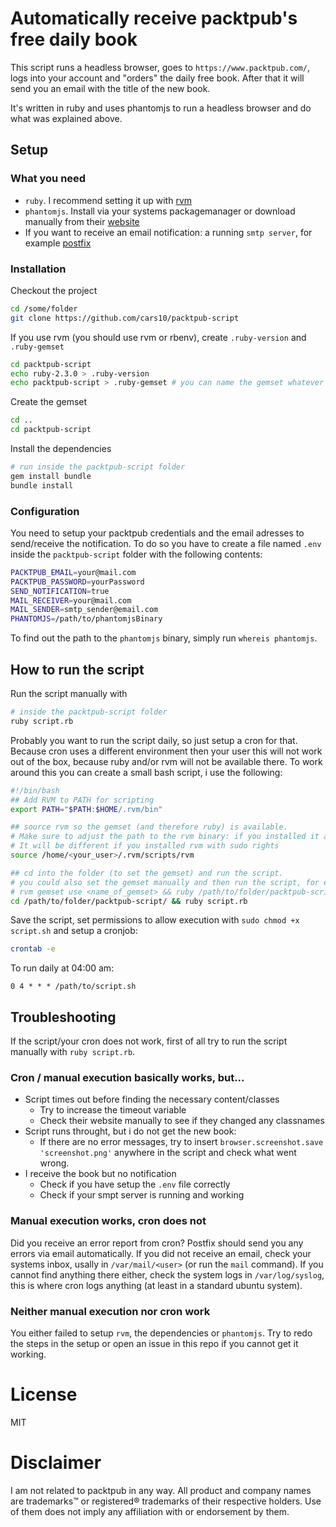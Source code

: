 # Automatically receive packtpub's free daily book
This script runs a headless browser, goes to `https://www.packtpub.com/`, logs into your account and "orders" the daily free book. After that it will send you an email with the title of the new book.

It's written in ruby and uses phantomjs to run a headless browser and do what was explained above.

## Setup
### What you need
* `ruby`. I recommend setting it up with [rvm](http://rvm.io/)
* `phantomjs`. Install via your systems packagemanager or download manually from their [website](http://phantomjs.org/)
* If you want to receive an email notification: a running `smtp server`, for example [postfix](https://wiki.ubuntuusers.de/Postfix/)

### Installation
Checkout the project
```bash
cd /some/folder
git clone https://github.com/cars10/packtpub-script
```

If you use rvm (you should use rvm or rbenv), create `.ruby-version` and `.ruby-gemset`
```bash
cd packtpub-script
echo ruby-2.3.0 > .ruby-version
echo packtpub-script > .ruby-gemset # you can name the gemset whatever you like
```

Create the gemset
```bash
cd ..
cd packtpub-script
```

Install the dependencies
```bash
# run inside the packtpub-script folder
gem install bundle
bundle install
```

### Configuration
You need to setup your packtpub credentials and the email adresses to send/receive the notification. To do so you have to create a file named `.env` inside the `packtpub-script` folder with the following contents:
```bash
PACKTPUB_EMAIL=your@mail.com
PACKTPUB_PASSWORD=yourPassword
SEND_NOTIFICATION=true
MAIL_RECEIVER=your@mail.com
MAIL_SENDER=smtp_sender@email.com
PHANTOMJS=/path/to/phantomjsBinary
```
To find out the path to the `phantomjs` binary, simply run `whereis phantomjs`.

## How to run the script
Run the script manually with
```bash
# inside the packtpub-script folder
ruby script.rb
```

Probably you want to run the script daily, so just setup a cron for that. Because cron uses a different environment then your user this will not work out of the box, because ruby and/or rvm will not be available there. To work around this you can create a small bash script, i use the following:
```bash
#!/bin/bash
## Add RVM to PATH for scripting
export PATH="$PATH:$HOME/.rvm/bin"   

## source rvm so the gemset (and therefore ruby) is available.
# Make sure to adjust the path to the rvm binary: if you installed it as a user its in /home/<your_user>/.rvm/scripts/rvm .
# It will be different if you installed rvm with sudo rights
source /home/<your_user>/.rvm/scripts/rvm

## cd into the folder (to set the gemset) and run the script.
# you could also set the gemset manually and then run the script, for example:
# rvm gemset use <name_of_gemset> && ruby /path/to/folder/packtpub-script/script.rb
cd /path/to/folder/packtpub-script/ && ruby script.rb
```
Save the script, set permissions to allow execution with `sudo chmod +x script.sh` and setup a cronjob:
```bash
crontab -e
```
To run daily at 04:00 am:
```
0 4 * * * /path/to/script.sh
```

## Troubleshooting
If the script/your cron does not work, first of all try to run the script manually with `ruby script.rb`.

### Cron / manual execution basically works, but...
* Script times out before finding the necessary content/classes
    * Try to increase the timeout variable
    * Check their website manually to see if they changed any classnames
* Script runs throught, but i do not get the new book:
    * If there are no error messages, try to insert `browser.screenshot.save 'screenshot.png'` anywhere in the script and check what went wrong.
* I receive the book but no notification
    * Check if you have setup the `.env` file correctly
    * Check if your smpt server is running and working

### Manual execution works, cron does not
Did you receive an error report from cron? Postfix should send you any errors via email automatically. If you did not receive an email, check your systems inbox, usally in `/var/mail/<user>` (or run the `mail` command). If you cannot find anything there either, check the system logs in `/var/log/syslog`, this is where cron logs anything (at least in a standard ubuntu system).

### Neither manual execution nor cron work
You either failed to setup `rvm`, the dependencies or `phantomjs`. Try to redo the steps in the setup or open an issue in this repo if you cannot get it working.

# License
MIT

# Disclaimer
I am not related to packtpub in any way. All product and company names are trademarks™ or registered® trademarks of their respective holders. Use of them does not imply any affiliation with or endorsement by them.
